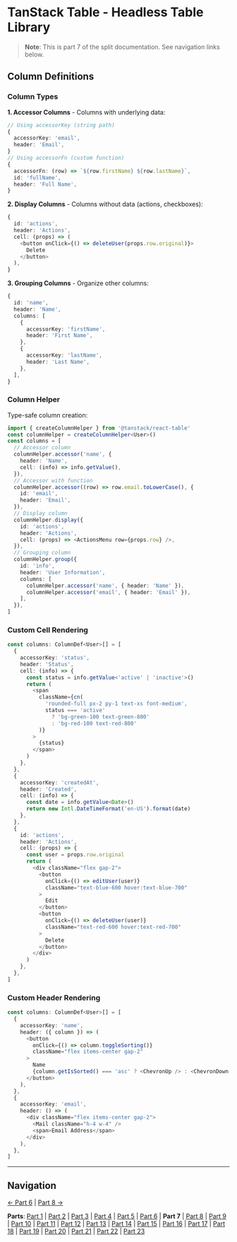 # TanStack Table - Headless Table Library

> **Note**: This is part 7 of the split documentation. See navigation links below.

## Column Definitions

### Column Types

**1. Accessor Columns** - Columns with underlying data:

```typescript
// Using accessorKey (string path)
{
  accessorKey: 'email',
  header: 'Email',
}
// Using accessorFn (custom function)
{
  accessorFn: (row) => `${row.firstName} ${row.lastName}`,
  id: 'fullName',
  header: 'Full Name',
}
```

**2. Display Columns** - Columns without data (actions, checkboxes):

```typescript
{
  id: 'actions',
  header: 'Actions',
  cell: (props) => (
    <button onClick={() => deleteUser(props.row.original)}>
      Delete
    </button>
  ),
}
```

**3. Grouping Columns** - Organize other columns:

```typescript
{
  id: 'name',
  header: 'Name',
  columns: [
    {
      accessorKey: 'firstName',
      header: 'First Name',
    },
    {
      accessorKey: 'lastName',
      header: 'Last Name',
    },
  ],
}
```

### Column Helper

Type-safe column creation:

```typescript
import { createColumnHelper } from '@tanstack/react-table'
const columnHelper = createColumnHelper<User>()
const columns = [
  // Accessor column
  columnHelper.accessor('name', {
    header: 'Name',
    cell: (info) => info.getValue(),
  }),
  // Accessor with function
  columnHelper.accessor((row) => row.email.toLowerCase(), {
    id: 'email',
    header: 'Email',
  }),
  // Display column
  columnHelper.display({
    id: 'actions',
    header: 'Actions',
    cell: (props) => <ActionsMenu row={props.row} />,
  }),
  // Grouping column
  columnHelper.group({
    id: 'info',
    header: 'User Information',
    columns: [
      columnHelper.accessor('name', { header: 'Name' }),
      columnHelper.accessor('email', { header: 'Email' }),
    ],
  }),
]
```

### Custom Cell Rendering

```typescript
const columns: ColumnDef<User>[] = [
  {
    accessorKey: 'status',
    header: 'Status',
    cell: (info) => {
      const status = info.getValue<'active' | 'inactive'>()
      return (
        <span
          className={cn(
            'rounded-full px-2 py-1 text-xs font-medium',
            status === 'active'
              ? 'bg-green-100 text-green-800'
              : 'bg-red-100 text-red-800'
          )}
        >
          {status}
        </span>
      )
    },
  },
  {
    accessorKey: 'createdAt',
    header: 'Created',
    cell: (info) => {
      const date = info.getValue<Date>()
      return new Intl.DateTimeFormat('en-US').format(date)
    },
  },
  {
    id: 'actions',
    header: 'Actions',
    cell: (props) => {
      const user = props.row.original
      return (
        <div className="flex gap-2">
          <button
            onClick={() => editUser(user)}
            className="text-blue-600 hover:text-blue-700"
          >
            Edit
          </button>
          <button
            onClick={() => deleteUser(user)}
            className="text-red-600 hover:text-red-700"
          >
            Delete
          </button>
        </div>
      )
    },
  },
]
```

### Custom Header Rendering

```typescript
const columns: ColumnDef<User>[] = [
  {
    accessorKey: 'name',
    header: ({ column }) => (
      <button
        onClick={() => column.toggleSorting()}
        className="flex items-center gap-2"
      >
        Name
        {column.getIsSorted() === 'asc' ? <ChevronUp /> : <ChevronDown />}
      </button>
    ),
  },
  {
    accessorKey: 'email',
    header: () => (
      <div className="flex items-center gap-2">
        <Mail className="h-4 w-4" />
        <span>Email Address</span>
      </div>
    ),
  },
]
```

---

## Navigation

[← Part 6](./06-basic-table-setup.md) | [Part 8 →](./08-sorting.md)

**Parts**: [Part 1](./01-start.md) | [Part 2](./02-overview.md) | [Part 3](./03-why-tanstack-table-for-omnera.md) | [Part 4](./04-core-concepts.md) | [Part 5](./05-installation.md) | [Part 6](./06-basic-table-setup.md) | **Part 7** | [Part 8](./08-sorting.md) | [Part 9](./09-filtering.md) | [Part 10](./10-pagination.md) | [Part 11](./11-row-selection.md) | [Part 12](./12-column-visibility.md) | [Part 13](./13-integration-with-tanstack-query.md) | [Part 14](./14-integration-with-effectts.md) | [Part 15](./15-styling-with-tailwind-css.md) | [Part 16](./16-reusable-data-table-component-shadcnui-pattern.md) | [Part 17](./17-performance-optimization.md) | [Part 18](./18-testing.md) | [Part 19](./19-best-practices.md) | [Part 20](./20-common-pitfalls.md) | [Part 21](./21-when-to-use-tanstack-table.md) | [Part 22](./22-full-stack-integration-with-layered-architecture.md) | [Part 23](./23-references.md)
